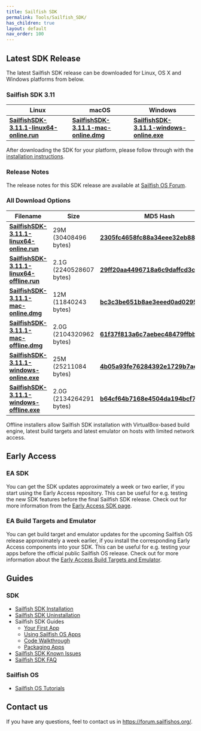 ```yaml
---
title: Sailfish SDK
permalink: Tools/Sailfish_SDK/
has_children: true
layout: default
nav_order: 100
---
```


## Latest SDK Release

The latest Sailfish SDK release can be downloaded for Linux, OS X and Windows platforms from below.

### **Sailfish SDK 3.11**

| Linux                                                                                                                                 | macOS                                                                                                                         | Windows                                                                                                                               |
| ------------------------------------------------------------------------------------------------------------------------------------- | ----------------------------------------------------------------------------------------------------------------------------- | ------------------------------------------------------------------------------------------------------------------------------------- |
| [**SailfishSDK-3.11.1-linux64-online.run**](https://releases.sailfishos.org/sdk/installers/3.11.1/SailfishSDK-3.11.1-linux64-online.run) | [**SailfishSDK-3.11.1-mac-online.dmg**](https://releases.sailfishos.org/sdk/installers/3.11.1/SailfishSDK-3.11.1-mac-online.dmg) | [**SailfishSDK-3.11.1-windows-online.exe**](https://releases.sailfishos.org/sdk/installers/3.11.1/SailfishSDK-3.11.1-windows-online.exe) |

After downloading the SDK for your platform, please follow through with the [installation instructions](/Tools/Sailfish_SDK/Installation).

### Release Notes

The release notes for this SDK release are available at [Sailfish OS Forum](https://forum.sailfishos.org/t/19748).

### All Download Options

| Filename                                                                                                                                | Size                    | MD5 Hash                                                                                                                               |
| ------------------------------------------------------------------------------------------------------------------------------------------ | ----------------------- | ---------------------------------------------------------------------------------------------------------------------------------------- |
| [**SailfishSDK-3.11.1-linux64-online.run**](https://releases.sailfishos.org/sdk/installers/3.11.1/SailfishSDK-3.11.1-linux64-online.run)   | 29M (30408496 bytes)    | [**2305fc4658fc88a34eee32eb88abcfa4**](https://releases.sailfishos.org/sdk/installers/3.11.1/SailfishSDK-3.11.1-linux64-online.run.md5)  |
| [**SailfishSDK-3.11.1-linux64-offline.run**](https://releases.sailfishos.org/sdk/installers/3.11.1/SailfishSDK-3.11.1-linux64-offline.run) | 2.1G (2240528607 bytes) | [**29ff20aa4496718a6c9daffcd3c8adf3**](https://releases.sailfishos.org/sdk/installers/3.11.1/SailfishSDK-3.11.1-linux64-offline.run.md5) |
| [**SailfishSDK-3.11.1-mac-online.dmg**](https://releases.sailfishos.org/sdk/installers/3.11.1/SailfishSDK-3.11.1-mac-online.dmg)           | 12M (11840243 bytes)    | [**bc3c3be651b8ae3eeed0ad0295e26ffb**](https://releases.sailfishos.org/sdk/installers/3.11.1/SailfishSDK-3.11.1-mac-online.dmg.md5)      |
| [**SailfishSDK-3.11.1-mac-offline.dmg**](https://releases.sailfishos.org/sdk/installers/3.11.1/SailfishSDK-3.11.1-mac-offline.dmg)         | 2.0G (2104320962 bytes) | [**61f37f813a6c7aebec48479ffbb316ec**](https://releases.sailfishos.org/sdk/installers/3.11.1/SailfishSDK-3.11.1-mac-offline.dmg.md5)     |
| [**SailfishSDK-3.11.1-windows-online.exe**](https://releases.sailfishos.org/sdk/installers/3.11.1/SailfishSDK-3.11.1-windows-online.exe)   | 25M (25211084 bytes)    | [**4b05a93fe76284392e1729b7ae69f634**](https://releases.sailfishos.org/sdk/installers/3.11.1/SailfishSDK-3.11.1-windows-online.exe.md5)  |
| [**SailfishSDK-3.11.1-windows-offline.exe**](https://releases.sailfishos.org/sdk/installers/3.11.1/SailfishSDK-3.11.1-windows-offline.exe) | 2.0G (2134264291 bytes) | [**b64cf64b7168e4504da194bcf768e913**](https://releases.sailfishos.org/sdk/installers/3.11.1/SailfishSDK-3.11.1-windows-offline.exe.md5) |

Offline installers allow Sailfish SDK installation with VirtualBox-based build engine, latest build targets and latest emulator on hosts with limited network access.

## Early Access

### EA SDK

You can get the SDK updates approximately a week or two earlier, if you start using the Early Access repository. This can be useful for e.g. testing the new SDK features before the final Sailfish SDK release. Check out for more information from the [Early Access SDK page](/Tools/Sailfish_SDK/Early_Access).

### EA Build Targets and Emulator

You can get build target and emulator updates for the upcoming Sailfish OS release approximately a week earlier, if you install the corresponding Early Access components into your SDK. This can be useful for e.g. testing your apps before the official public Sailfish OS release. Check out for more information about the [Early Access Build Targets and Emulator](/Tools/Sailfish_SDK/Early_Access#early-access-build-targets-and-emulator).

## Guides

### SDK

  - [Sailfish SDK Installation](/Tools/Sailfish_SDK/Installation)
  - [Sailfish SDK Uninstallation](/Tools/Sailfish_SDK/Uninstallation)
  - Sailfish SDK Guides
      - [Your First App](/Develop/Apps/Your_First_App)
      - [Using Sailfish OS Apps](/Develop/Apps/Using_Sailfish_OS_Apps)
      - [Code Walkthrough](/Develop/Apps/Code_Walkthrough)
      - [Packaging Apps](/Develop/Apps/Packaging)
  - [Sailfish SDK Known Issues](/Tools/Sailfish_SDK/Known_Issues)
  - [Sailfish SDK FAQ](/Tools/Sailfish_SDK/FAQ)

### Sailfish OS

  - [Sailfish OS Tutorials](/Develop/Apps#sailfish-os-tutorials)

## Contact us

If you have any questions, feel to contact us in <https://forum.sailfishos.org/>.

